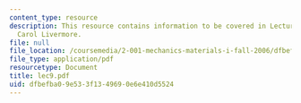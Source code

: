 ```yaml
---
content_type: resource
description: This resource contains information to be covered in Lecture 9 by Prof.
  Carol Livermore.
file: null
file_location: /coursemedia/2-001-mechanics-materials-i-fall-2006/dfbefba09e533f1349690e6e410d5524_lec9.pdf
file_type: application/pdf
resourcetype: Document
title: lec9.pdf
uid: dfbefba0-9e53-3f13-4969-0e6e410d5524
---
```

